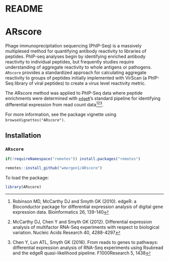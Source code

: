README
================

# ARscore

<!-- badges: start -->
<!-- badges: end -->

Phage immunoprecipitation sequencing (PhIP-Seq) is a massively
multiplexed method for quantifying antibody reactivity to libraries of
peptides. PhIP-seq analyses begin by identifying enriched antibody
reactivity to individual peptides, but frequently studies require
understanding of aggregate reactivity to whole antigens or pathogens.
`ARscore` provides a standardized approach for calculating aggregate
reactivity to groups of peptides initially implemented with VirScan (a
PhIP-Seq library of viral peptides) to create a virus level reactivity
metric.

The ARscore method was applied to PhIP-Seq data where peptide
enrichments were determined with
[`edgeR`](https://bioconductor.org/packages/release/bioc/html/edgeR.html)’s
standard pipeline for identifying differential expression from read
count data[^1][^2][^3].

For more information, see the package vignette using
`browseVignettes("ARscore")`.

## Installation

### `ARscore`

``` r
if(!requireNamespace("remotes")) install.packages("remotes")

remotes::install_github("wmorgen1/ARscore")
```

To load the package:

``` r
library(ARscore)
```

[^1]: Robinson MD, McCarthy DJ and Smyth GK (2010). edgeR: a
    Bioconductor package for differential expression analysis of digital
    gene expression data. Bioinformatics 26, 139-140

[^2]: McCarthy DJ, Chen Y and Smyth GK (2012). Differential expression
    analysis of multifactor RNA-Seq experiments with respect to
    biological variation. Nucleic Acids Research 40, 4288-4297

[^3]: Chen Y, Lun ATL, Smyth GK (2016). From reads to genes to pathways:
    differential expression analysis of RNA-Seq experiments using
    Rsubread and the edgeR quasi-likelihood pipeline. F1000Research 5,
    1438
